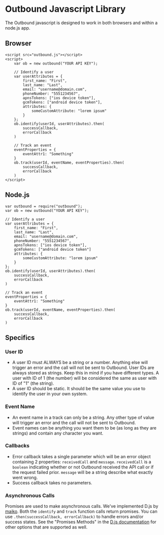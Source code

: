 # Outbound Javascript Library
The Outbound javascript is designed to work in both browsers and within a node.js app.

## Browser

    <script src="outbound.js"></script>
    <script>
        var ob = new outbound("YOUR API KEY");

        // Identify a user
        var userAttributes = {
            first_name: "First",
            last_name: "Last",
            email: "username@domain.com",
            phoneNumber: "5551234567",
            apnsTokens: ["ios device token"],
            gcmTokens: ["android device token"],
            attributes: {
                someCustomAttribute: "lorem ipsum"
            }
        };
        ob.identify(userId, userAttributes).then(
            successCallback,
            errorCallback
        )

        // Track an event
        eventProperties = {
            eventAttr1: "Something"
        }
        ob.track(userId, eventName, eventProperties).then(
            successCallback,
            errorCallback
        )
    </script>

## Node.js

    var outbound = require("outbound");
    var ob = new outbound("YOUR API KEY");

    // Identify a user
    var userAttributes = {
        first_name: "First",
        last_name: "Last",
        email: "username@domain.com",
        phoneNumber: "5551234567",
        apnsTokens: ["ios device token"],
        gcmTokens: ["android device token"]
        attributes: {
            someCustomAttribute: "lorem ipsum"
        }
    };
    ob.identify(userId, userAttributes).then(
        successCallback,
        errorCallback
    )

    // Track an event
    eventProperties = {
        eventAttr1: "Something"
    }
    ob.track(userId, eventName, eventProperties).then(
        successCallback,
        errorCallback
    )

## Specifics
### User ID
- A user ID must ALWAYS be a string or a number. Anything else will trigger an error and the call will not be sent to Outbound. User IDs are always stored as strings. Keep this in mind if you have different types. A user with ID of 1 (the number) will be considered the same as user with ID of "1" (the string).
- A user ID should be static. It should be the same value you use to identify the user in your own system.

### Event Name
- An event name in a track can only be a string. Any other type of value will trigger an error and the call will not be sent to Outbound.
- Event names can be anything you want them to be (as long as they are strings) and contain any character you want.

### Callbacks
- Error callback takes a single parameter which will be an error object containing 2 properties: `receivedCall` and `message`. `receivedCall` is a `boolean` indicating whether or not Outbound received the API call or if the request failed prior. `message` will be a string describe what exactly went wrong.
- Success callback takes no parameters.

### Asynchronous Calls
Promises are used to make asynchronous calls. We've implemented D.js by [maiko](http://malko.github.io/D.js/). Both the `identify` and `track` function calls return promises. You can use `.then(successCallback, errorCallback)` to handle errors and/or success states. See the "Promises Methods" in the [D.js documentation](http://malko.github.io/D.js/) for other options that are supported as well.
